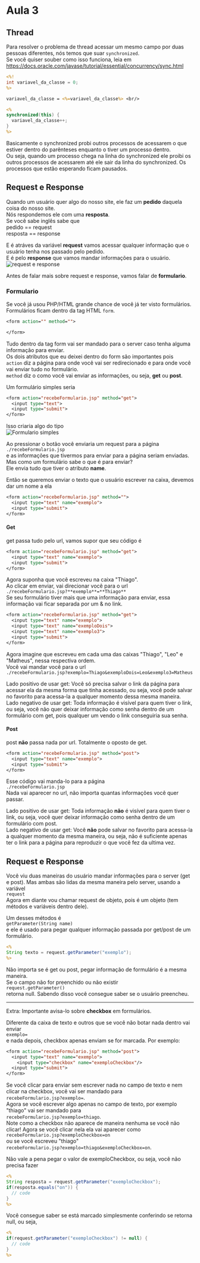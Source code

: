 # Aula 3

## Thread
Para resolver o problema de thread acessar um mesmo campo por duas pessoas diferentes, nós temos que suar `synchronized`.  
Se você quiser souber como isso funciona, leia em https://docs.oracle.com/javase/tutorial/essential/concurrency/sync.html  

```JSP
<%!
int variavel_da_classe = 0;
%>

variavel_da_classe = <%=variavel_da_classe%> <br/>

<%
synchronized(this) {
  variavel_da_classe++;
}
%>
```

Basicamente o synchronized probi outros processos de acessarem o que estiver dentro do parênteses enquanto o tiver um processo dentro.  
Ou seja, quando um processo chega na linha do synchronized ele proibi os outros processos de acessarem até ele sair da linha do synchronized. Os processos que estão esperando ficam pausados.  

## Request e Response
Quando um usuário quer algo do nosso site, ele faz um **pedido** daquela coisa do nosso site.  
Nós respondemos ele com uma **resposta**.  
Se você sabe inglês sabe que  
pedido == request  
resposta == response  

E é atráves da variável **request** vamos acessar qualquer informação que o usuário tenha nos passado pelo pedido.  
E é pelo **response** que vamos mandar informações para o usuário.  
![request e response](request.png)

Antes de falar mais sobre request e response, vamos falar de **formulario**.  

### Formulario
Se você já usou PHP/HTML grande chance de você já ter visto formulários.  
Formulários ficam dentro da tag HTML `form`.  
```JSP
<form action="" method="">

</form>
```

Tudo dentro da tag form vai ser mandado para o server caso tenha alguma informação para enviar.  
Os dois atributos que eu deixei dentro do form são importantes pois  
`action` diz a página para onde você vai ser redirecionado e para onde você vai enviar tudo no formulário.  
`method` diz o como você vai enviar as informações, ou seja, **get** ou **post**.  

Um formulário simples seria  
```JSP
<form action="recebeFormulario.jsp" method="get">
  <input type="text">
  <input type="submit">
</form>
```

Isso criaria algo do tipo  
![Formulario simples](formulario.PNG)

Ao pressionar o botão você enviaria um request para a página  
`./recebeFormulario.jsp`  
e as informações que tivermos para enviar para a página seriam enviadas.  
Mas como um formulário sabe o que é para enviar?  
Ele envia tudo que tiver o atributo **name**.  

Então se queremos enviar o texto que o usuário escrever na caixa, devemos dar um nome a ela  
```JSP
<form action="recebeFormulario.jsp" method="">
  <input type="text" name="exemplo">
  <input type="submit">
</form>
```

#### Get
get passa tudo pelo url, vamos supor que seu código é   
```JSP
<form action="recebeFormulario.jsp" method="get">
  <input type="text" name="exemplo">
  <input type="submit">
</form>
```

Agora suponha que você escreveu na caixa "Thiago".  
Ao clicar em enviar, vai direcionar você para o url  
`./recebeFormulario.jsp?**exemplo**=**Thiago**`    
Se seu formulário tiver mais que uma informação para enviar, essa informação vai ficar separada por um & no link.  
```JSP
<form action="recebeFormulario.jsp" method="get">
  <input type="text" name="exemplo">
  <input type="text" name="exemploDois">
  <input type="text" name="exemplo3">
  <input type="submit">
</form>
```

Agora imagine que escreveu em cada uma das caixas "Thiago", "Leo" e "Matheus", nessa respectiva ordem.  
Você vai mandar você para o url  
`./recebeFormulario.jsp?exemplo=Thiago&exemploDois=Leo&exemplo3=Matheus`  

Lado positivo de usar get: Você só precisa salvar o link da página para acessar ela da mesma forma que tinha acessado, ou seja, você pode salvar no favorito para acessa-la a qualquer momento dessa mesma maneira.  
Lado negativo de usar get: Toda informação é visível para quem tiver o link, ou seja, você não quer deixar informação como senha dentro de um formulário com get, pois qualquer um vendo o link conseguiria sua senha.  

#### Post
post **não** passa nada por url. Totalmente o oposto de get.  
```JSP
<form action="recebeFormulario.jsp" method="post">
  <input type="text" name="exemplo">
  <input type="submit">
</form>
```

Esse código vai manda-lo para a página  
`./recebeFormulario.jsp`  
Nada vai aparecer no url, não importa quantas informações você quer passar.  

Lado positivo de usar get: Toda informação **não** é visível para quem tiver o link, ou seja, você quer deixar informação como senha dentro de um formulário com post.  
Lado negativo de usar get: Você **não** pode salvar no favorito para acessa-la a qualquer momento da mesma maneira, ou seja, não é suficiente apenas ter o link para a página para reproduzir o que você fez da ultima vez.  

## Request e Response
Você viu duas maneiras do usuário mandar informações para o server (get e post). Mas ambas são lidas da mesma maneira pelo server, usando a variável  
`request`  
Agora em diante vou chamar request de objeto, pois é um objeto (tem métodos e variáveis dentro dele).  

Um desses métodos é  
`getParameter(String name)`  
e ele é usado para pegar qualquer informação passada por get/post de um formulário.  
```JSP
<%
String texto = request.getParameter("exemplo");
%>
```

Não importa se é get ou post, pegar informação de formulário é a mesma maneira.  
Se o campo não for preenchido ou não existir  
`request.getParameter()`  
retorna null. Sabendo disso você consegue saber se o usuário preencheu.  

---

Extra: Importante avisa-lo sobre **checkbox** em formulários.  

Diferente da caixa de texto e outros que se você não botar nada dentro vai enviar  
`exemplo=`  
e nada depois, checkbox apenas enviam se for marcada. Por exemplo:  
```JSP
<form action="recebeFormulario.jsp" method="post">
  <input type="text" name="exemplo">
	<input type="checkbox" name="exemploCheckbox"/>
  <input type="submit">
</form>
```

Se você clicar para enviar sem escrever nada no campo de texto e nem clicar na checkbox, você vai ser mandado para  
`recebeFormulario.jsp?exemplo=`.  
Agora se você escrever algo apenas no campo de texto, por exemplo "thiago" vai ser mandado para  
`recebeFormulario.jsp?exemplo=thiago`.  
Note como a checkbox não aparece de maneira nenhuma se você não clicar! Agora se você clicar nela ela vai aparecer como  
`recebeFormulario.jsp?exemploCheckbox=on`  
ou se você escreveu "thiago"  
`recebeFormulario.jsp?exemplo=thiago&exemploCheckbox=on`.   

Não vale a pena pegar o valor de exemploCheckbox, ou seja, você não precisa fazer   
```JSP
<%
String resposta = request.getParameter("exemploCheckbox");
if(resposta.equals("on")) {
  // code
}
%>
```

Você consegue saber se está marcado simplesmente conferindo se retorna null, ou seja,   
```JSP
<%
if(request.getParameter("exemploCheckbox") != null) {
  // code
}
%>
```
